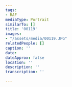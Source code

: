 ```yaml
---
tags:
- RAF
mediaType: Portrait
similarTo: []
title: '00119'
images:
- "/assets/media/00119.JPG"
relatedPeople: []
caption: ''
date: 
dateApprox: false
location: ''
description: ''
transcription: ''

---
```

